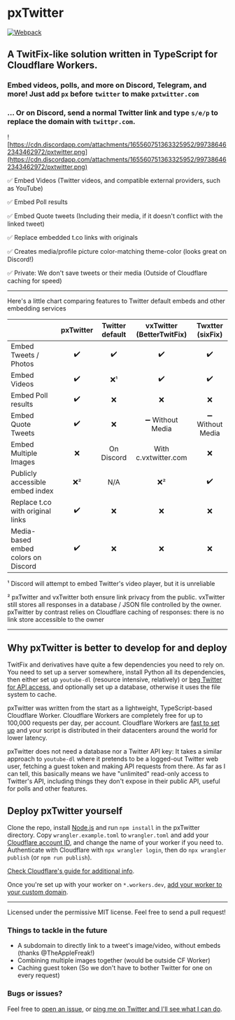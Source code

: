 # pxTwitter

[![Webpack](https://github.com/dangeredwolf/pxtwitter/actions/workflows/webpack.yml/badge.svg)](https://github.com/dangeredwolf/pxtwitter/actions/workflows/webpack.yml)

## A TwitFix-like solution written in TypeScript for Cloudflare Workers.

### Embed videos, polls, and more on Discord, Telegram, and more! Just add `px` before `twitter` to make `pxtwitter.com`

### ... Or on Discord, send a normal Twitter link and type `s/e/p` to replace the domain with `twittpr.com`.

![https://cdn.discordapp.com/attachments/165560751363325952/997386462343462972/pxtwitter.png](https://cdn.discordapp.com/attachments/165560751363325952/997386462343462972/pxtwitter.png)

✅ Embed Videos (Twitter videos, and compatible external providers, such as YouTube)

✅ Embed Poll results

✅ Embed Quote tweets (Including their media, if it doesn't conflict with the linked tweet)

✅ Replace embedded t.co links with originals

✅ Creates media/profile picture color-matching theme-color (looks great on Discord!)

✅ Private: We don't save tweets or their media (Outside of Cloudflare caching for speed)

--------------------

Here's a little chart comparing features to Twitter default embeds and other embedding services

|                                     | pxTwitter          | Twitter default    | vxTwitter (BetterTwitFix)        | Twxtter (sixFix)                  |
|-------------------------------------|:------------------:|:------------------:|:--------------------------------:|:---------------------------------:|
| Embed Tweets / Photos               | :heavy_check_mark: | :heavy_check_mark: | :heavy_check_mark:               | :heavy_check_mark:                |
| Embed Videos                        | :heavy_check_mark: | :x:¹               | :heavy_check_mark:               | :heavy_check_mark:                |
| Embed Poll results                  | :heavy_check_mark: | :x:                | :x:                              | :x:                               |
| Embed Quote Tweets                  | :heavy_check_mark: | :x:                | :heavy_minus_sign: Without Media | :heavy_minus_sign: Without Media  |
| Embed Multiple Images               | :x:                | On Discord         | With c.vxtwitter.com             | :x:                               |
| Publicly accessible embed index     | :x:²               | N/A                | :x:²                             | :heavy_check_mark:                |
| Replace t.co with original links    | :heavy_check_mark: | :x:                | :x:                              | :x:                               |
| Media-based embed colors on Discord | :heavy_check_mark: | :x:                | :x:                              | :x:                               |

¹ Discord will attempt to embed Twitter's video player, but it is unreliable

² pxTwitter and vxTwitter both ensure link privacy from the public. vxTwitter still stores all responses in a database / JSON file controlled by the owner. pxTwitter by contrast relies on Cloudflare caching of responses: there is no link store accessible to the owner

--------------------

## Why pxTwitter is better to develop for and deploy

TwitFix and derivatives have quite a few dependencies you need to rely on. You need to set up a server somewhere, install Python all its dependencies, then either set up `youtube-dl` (resource intensive, relatively) or [beg Twitter for API access](https://twitter.com/dangeredwolf/status/1438983606135832581), and optionally set up a database, otherwise it uses the file system to cache.

pxTwitter was written from the start as a lightweight, TypeScript-based Cloudflare Worker. Cloudflare Workers are completely free for up to 100,000 requests per day, per account. Cloudflare Workers are [fast to set up](https://developers.cloudflare.com/workers/get-started/guide/) and your script is distributed in their datacenters around the world for lower latency.

pxTwitter does not need a database nor a Twitter API key: It takes a similar approach to `youtube-dl` where it pretends to be a logged-out Twitter web user, fetching a guest token and making API requests from there. As far as I can tell, this basically means we have "unlimited" read-only access to Twitter's API, including things they don't expose in their public API, useful for polls and other features.

## Deploy pxTwitter yourself

Clone the repo, install [Node.js](https://nodejs.org/) and run `npm install` in the pxTwitter directory. Copy `wrangler.example.toml` to `wrangler.toml` and add your [Cloudflare account ID](https://developers.cloudflare.com/fundamentals/get-started/basic-tasks/find-account-and-zone-ids/), and change the name of your worker if you need to. Authenticate with Cloudflare with `npx wrangler login`, then do `npx wrangler publish` (or `npm run publish`).

[Check Cloudflare's guide for additional info](https://developers.cloudflare.com/workers/get-started/guide/).

Once you're set up with your worker on `*.workers.dev`, [add your worker to your custom domain](https://developers.cloudflare.com/workers/platform/routing/custom-domains/).

--------------------

Licensed under the permissive MIT license. Feel free to send a pull request!

### Things to tackle in the future

- A subdomain to directly link to a tweet's image/video, without embeds (thanks @TheAppleFreak!)
- Combining multiple images together (would be outside CF Worker)
- Caching guest token (So we don't have to bother Twitter for one on every request)

### Bugs or issues?

Feel free to [open an issue](https://github.com/dangeredwolf/pxTwitter/issues), or [ping me on Twitter and I'll see what I can do](https://twitter.com/dangeredwolf).
